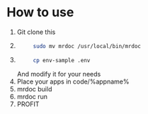 # How to use
1. Git clone this
2. ```bash
        sudo mv mrdoc /usr/local/bin/mrdoc
    ```
3. ```bash
        cp env-sample .env
    ```
    And modify it for your needs
4. Place your apps in code/%appname% 
5. mrdoc build
6. mrdoc run
7. PROFIT
